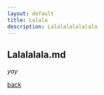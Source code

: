 ```yaml
---
layout: default
title: Lalala
description: Lalalalalalalala
---
```


## Lalalalala.md

_yay_

[back](./)
